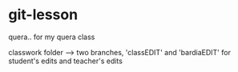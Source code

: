 # git-lesson
quera.. for my quera class 

classwork folder --> two branches, 'classEDIT' and 'bardiaEDIT' for student's edits and teacher's edits
